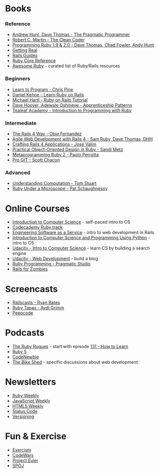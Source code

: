 Books
==============

### Reference
* [Andrew Hunt, Dave Thomas - The Pragmatic Programmer](http://pragprog.com/book/tpp/the-pragmatic-programmer)
* [Robert C. Martin - The Clean Coder](http://www.informit.com/store/clean-coder-a-code-of-conduct-for-professional-programmers-9780137081073)
* [Programming Ruby 1.9 & 2.0 - Dave Thomas, Chad Fowler, Andy Hunt](http://pragprog.com/book/ruby4/programming-ruby-1-9-2-0)
* [Getting Real](https://gettingreal.37signals.com/)
* [Rails Guides](http://guides.rubyonrails.org/)
* [Ruby Core Reference](http://ruby-doc.org/)
* [Awesome Ruby](http://awesome-ruby.com/) - curated list of Ruby/Rails resources

### Beginners
* [Learn to Program - Chris Pine](https://pine.fm/LearnToProgram/)
* [Daniel Kehoe - Learn Ruby on Rails](http://learn-rails.com/learn-ruby-on-rails.html)
* [Michael Hartl - Ruby on Rails Tutorial](http://www.railstutorial.org/)
* [Dave Hoover, Adewale Oshineye - Apprenticeship Patterns](http://chimera.labs.oreilly.com/books/1234000001813/index.html)
* [Tealeaf Academy - Introduction to Programming with Ruby](http://www.gotealeaf.com/books/ruby)

### Intermediate
* [The Rails 4 Way - Obie Fernandez](https://leanpub.com/tr4w)
* [Agile Web Development with Rails 4 - Sam Ruby, Dave Thomas, DHH](http://pragprog.com/book/rails4/agile-web-development-with-rails-4)
* [Crafting Rails 4 Applications - José Valim](http://pragprog.com/book/jvrails2/crafting-rails-4-applications)
* [Practical Object-Oriented Design in Ruby - Sandi Metz](http://poodr.com/)
* [Metaprogramming Ruby 2 - Paolo Perrotta](http://pragprog.com/book/ppmetr2/metaprogramming-ruby-2)
* [Pro GIT - Scott Chacon](http://git-scm.com/book)

### Advanced
* [Understanding Computation - Tom Stuart](http://computationbook.com/)
* [Ruby Under a Microscope - Pat Schaughnessy](http://patshaughnessy.net/ruby-under-a-microscope)

Online Courses
================
* [Introduction to Computer Science](https://www.edx.org/course/harvardx/harvardx-cs50x-introduction-computer-1022) - self-paced intro to CS
* [Codecademy Ruby track](http://www.codecademy.com/tracks/ruby)
* [Engineering Software as a Service](https://www.edx.org/course/uc-berkeleyx/uc-berkeleyx-cs169-1x-engineering-1377) - intro to web development in Rails
* [Introduction to Computer Science and Programming Using Python](https://www.edx.org/course/mitx/mitx-6-00-1x-introduction-computer-1841) - intro to CS
* [Udacity - Intro to Computer Science](https://www.udacity.com/course/cs101) - learn CS by building a search engine
* [Udacity - Web Development](https://www.udacity.com/course/cs253) - build a blog
* [Ruby Programming - Pragmatic Studio](http://pragmaticstudio.com/ruby)
* [Rails for Zombies](http://railsforzombies.org/)

Screencasts
==============
* [Railscasts - Ryan Bates](http://www.railstutorial.org/)
* [Ruby Tapas - Avdi Grimm](http://www.rubytapas.com/)
* [Peepcode](http://www.pluralsight.com/training/Courses/Find?highlight=true&searchTerm=peepcode)

Podcasts
==============
* [The Ruby Rogues](http://rubyrogues.com/) - start with episode [131 - How to Learn](http://rubyrogues.com/131-rr-how-to-learn/)
* [Ruby 5](http://ruby5.envylabs.com/)
* [CodeNewbie](http://www.codenewbie.org/podcast)
* [The Bike Shed](http://bikeshed.fm/) - specific discussions about web development

Newsletters
===========
* [Ruby Weekly](http://rubyweekly.com/)
* [JavaScript Weekly](http://javascriptweekly.com/)
* [HTML5 Weekly](http://html5weekly.com/)
* [Status Code](http://statuscode.org/)
* [Versioning](http://www.sitepoint.com/versioning/)

Fun & Exercise
==============
* [Exercism](http://exercism.io/)
* [CodeWars](http://www.codewars.com/)
* [Project Euler](http://projecteuler.net)
* [SPOJ](http://www.spoj.com/)
